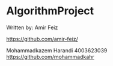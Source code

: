 # AlgorithmProject

  Written by:
  Amir Feiz

  https://github.com/amir-feiz/

  Mohammadkazem Harandi
  4003623039
  https://github.com/mohammadkahr
